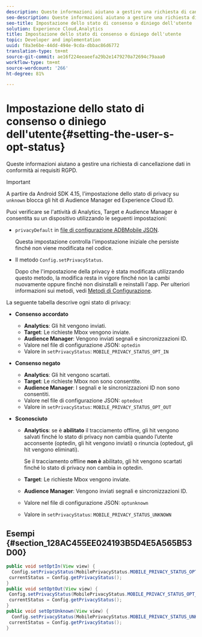 ```yaml
---
description: Queste informazioni aiutano a gestire una richiesta di cancellazione dati in conformità ai requisiti GDPR.
seo-description: Queste informazioni aiutano a gestire una richiesta di cancellazione dati in conformità ai requisiti GDPR.
seo-title: Impostazione dello stato di consenso o diniego dell'utente
solution: Experience Cloud,Analytics
title: Impostazione dello stato di consenso o diniego dell'utente
topic: Developer and implementation
uuid: f8a3e6be-44dd-494e-9cda-dbbac86d6772
translation-type: tm+mt
source-git-commit: ae16f224eeaeefa29b2e1479270a72694c79aaa0
workflow-type: tm+mt
source-wordcount: '266'
ht-degree: 81%

---
```



# Impostazione dello stato di consenso o diniego dell&#39;utente{#setting-the-user-s-opt-status}

Queste informazioni aiutano a gestire una richiesta di cancellazione dati in conformità ai requisiti RGPD.

>[!IMPORTANT]
>
>A partire da Android SDK 4.15, l&#39;impostazione dello stato di privacy su `unknown` blocca gli hit di Audience Manager ed Experience Cloud ID.

Puoi verificare se l&#39;attività di Analytics, Target e Audience Manager è consentita su un dispositivo utilizzando le seguenti impostazioni:

* `privacyDefault` in [file di configurazione ADBMobile JSON](/help/android/configuration/json-config/json-config.md).

   Questa impostazione controlla l&#39;impostazione iniziale che persiste finché non viene modificata nel codice.

* Il metodo `Config.setPrivacyStatus`.

   Dopo che l&#39;impostazione della privacy è stata modificata utilizzando questo metodo, la modifica resta in vigore finché non la cambi nuovamente oppure finché non disinstalli e reinstalli l&#39;app. Per ulteriori informazioni sui metodi, vedi  [Metodi di Configurazione](/help/android/configuration/methods.md).

La seguente tabella descrive ogni stato di privacy:

* **Consenso accordato**

   * **Analytics**: Gli hit vengono inviati.
   * **Target**: Le richieste Mbox vengono inviate.
   * **Audience Manager**: Vengono inviati segnali e sincronizzazioni ID.
   * Valore nel file di configurazione JSON: `optedin`
   * Valore in `setPrivacyStatus`: `MOBILE_PRIVACY_STATUS_OPT_IN`

* **Consenso negato**

   * **Analytics**: Gli hit vengono scartati.
   * **Target**: Le richieste Mbox non sono consentite.
   * **Audience Manager**: I segnali e le sincronizzazioni ID non sono consentiti.
   * Valore nel file di configurazione JSON: `optedout`
   * Valore in `setPrivacyStatus`: `MOBILE_PRIVACY_STATUS_OPT_OUT`

* **Sconosciuto**

   * **Analytics**: se è **abilitato** il tracciamento offline, gli hit vengono salvati finché lo stato di privacy non cambia quando l’utente acconsente (optedin, gli hit vengono inviati) o rinuncia (optedout, gli hit vengono eliminati).

      Se il tracciamento offline <b>non è</b> abilitato, gli hit vengono scartati finché lo stato di privacy non cambia in optedin.
   * **Target**: Le richieste Mbox vengono inviate.
   * **Audience Manager**: Vengono inviati segnali e sincronizzazioni ID.
   * Valore nel file di configurazione JSON: `optunknown`
   * Valore in `setPrivacyStatus`: `MOBILE_PRIVACY_STATUS_UNKNOWN`

## Esempi {#section_128AC455EE024193B5D4E5A565B53D00}

```java
public void setOptIn(View view) { 
  Config.setPrivacyStatus(MobilePrivacyStatus.MOBILE_PRIVACY_STATUS_OPT_IN); 
 currentStatus = Config.getPrivacyStatus(); 
} 
public void setOptOut(View view) { 
 Config.setPrivacyStatus(MobilePrivacyStatus.MOBILE_PRIVACY_STATUS_OPT_OUT); 
 currentStatus = Config.getPrivacyStatus(); 
} 
public void setOptUnknown(View view) { 
  Config.setPrivacyStatus(MobilePrivacyStatus.MOBILE_PRIVACY_STATUS_UNKNOWN); 
 currentStatus = Config.getPrivacyStatus(); 
}
```

